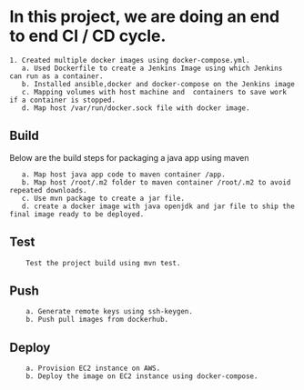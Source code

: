 # In this project, we are doing an end to end CI / CD cycle.
    1. Created multiple docker images using docker-compose.yml.
       a. Used Dockerfile to create a Jenkins Image using which Jenkins can run as a container.
       b. Installed ansible,docker and docker-compose on the Jenkins image
       c. Mapping volumes with host machine and  containers to save work if a container is stopped.
       d. Map host /var/run/docker.sock file with docker image.
## Build

Below are the build steps for packaging a java app using maven

       a. Map host java app code to maven container /app.
       b. Map host /root/.m2 folder to maven container /root/.m2 to avoid repeated downloads.
       c. Use mvn package to create a jar file.
       d. create a docker image with java openjdk and jar file to ship the final image ready to be deployed.

## Test

        Test the project build using mvn test.

## Push

        a. Generate remote keys using ssh-keygen.
        b. Push pull images from dockerhub.

## Deploy       

        a. Provision EC2 instance on AWS.
        b. Deploy the image on EC2 instance using docker-compose.


